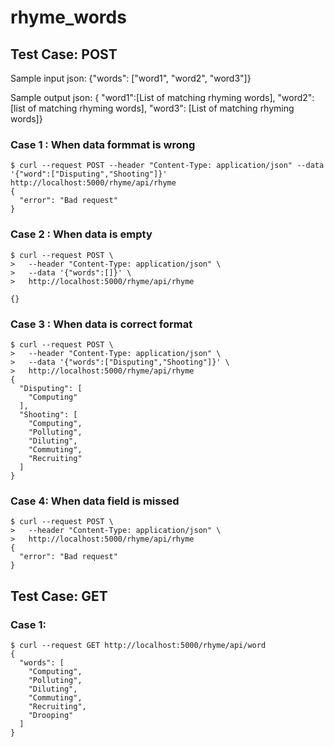 # rhyme_words

## Test Case: POST 

Sample input json:  {"words": ["word1", "word2", "word3"]}

Sample output json: { "word1":[List of matching rhyming words],
                      "word2": [list of matching rhyming  words],
                      "word3": [List of matching rhyming  words]}

### Case 1 : When data formmat is wrong
  
```
$ curl --request POST --header "Content-Type: application/json" --data '{"word":["Disputing","Shooting"]}'  http://localhost:5000/rhyme/api/rhyme
{
  "error": "Bad request"
}

```
### Case 2 : When data is empty

```
$ curl --request POST \
>   --header "Content-Type: application/json" \
>   --data '{"words":[]}' \
>   http://localhost:5000/rhyme/api/rhyme

{}

```

### Case 3 : When data is correct format

```
$ curl --request POST \
>   --header "Content-Type: application/json" \
>   --data '{"words":["Disputing","Shooting"]}' \
>   http://localhost:5000/rhyme/api/rhyme
{
  "Disputing": [
    "Computing"
  ],
  "Shooting": [
    "Computing",
    "Polluting",
    "Diluting",
    "Commuting",
    "Recruiting"
  ]
}
```

### Case 4: When data field is missed

```
$ curl --request POST \
>   --header "Content-Type: application/json" \
>   http://localhost:5000/rhyme/api/rhyme
{
  "error": "Bad request"
}
```
## Test Case: GET 
### Case 1: 

```
$ curl --request GET http://localhost:5000/rhyme/api/word
{
  "words": [
    "Computing",
    "Polluting",
    "Diluting",
    "Commuting",
    "Recruiting",
    "Drooping"
  ]
}

```
